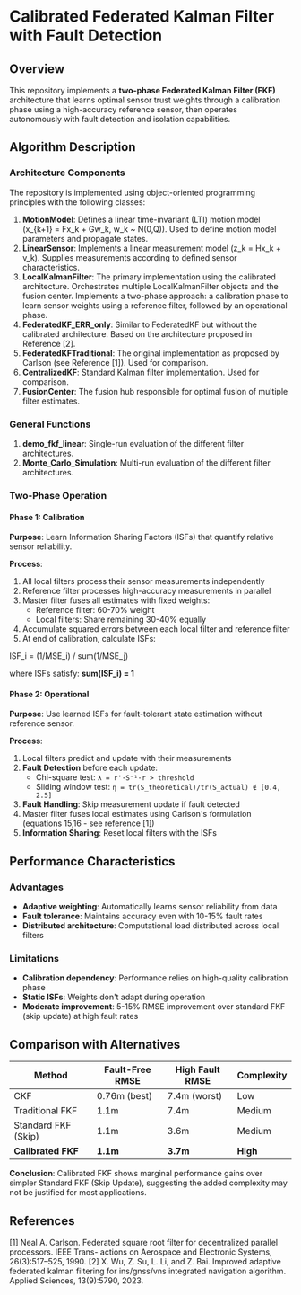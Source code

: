 # Calibrated Federated Kalman Filter with Fault Detection

## Overview

This repository implements a **two-phase Federated Kalman Filter (FKF)** architecture that learns optimal sensor trust weights through a calibration phase using a high-accuracy reference sensor, then operates autonomously with fault detection and isolation capabilities.

## Algorithm Description

### Architecture Components
The repository is implemented using object-oriented programming principles with the following classes:

1. **MotionModel**: Defines a linear time-invariant (LTI) motion model (x_{k+1} = Fx_k + Gw_k, w_k ~ N(0,Q)). Used to define motion model parameters and propagate states.
2. **LinearSensor**: Implements a linear measurement model (z_k = Hx_k + v_k). Supplies measurements according to defined sensor characteristics.
3. **LocalKalmanFilter**: The primary implementation using the calibrated architecture. Orchestrates multiple LocalKalmanFilter objects and the fusion center. Implements a two-phase approach: a calibration phase to learn sensor weights using a reference filter, followed by an operational phase.
5. **FederatedKF_ERR_only**: Similar to FederatedKF but without the calibrated architecture. Based on the architecture proposed in Reference [2].
6. **FederatedKFTraditional**: The original implementation as proposed by Carlson (see Reference [1]). Used for comparison.
7. **CentralizedKF**: Standard Kalman filter implementation. Used for comparison.
8. **FusionCenter**: The fusion hub responsible for optimal fusion of multiple filter estimates.

### General Functions
1. **demo_fkf_linear**: Single-run evaluation of the different filter architectures.
2. **Monte_Carlo_Simulation**: Multi-run evaluation of the different filter architectures.

### Two-Phase Operation

#### Phase 1: Calibration

**Purpose**: Learn Information Sharing Factors (ISFs) that quantify relative sensor reliability.

**Process**:
1. All local filters process their sensor measurements independently
2. Reference filter processes high-accuracy measurements in parallel
3. Master filter fuses all estimates with fixed weights:
   - Reference filter: 60-70% weight
   - Local filters: Share remaining 30-40% equally
4. Accumulate squared errors between each local filter and reference filter
5. At end of calibration, calculate ISFs:

ISF_i = (1/MSE_i) / sum(1/MSE_j)

where ISFs satisfy: **sum(ISF_i) = 1**


#### Phase 2: Operational

**Purpose**: Use learned ISFs for fault-tolerant state estimation without reference sensor.

**Process**:
1. Local filters predict and update with their measurements
2. **Fault Detection** before each update:
   - Chi-square test: `λ = r'·S⁻¹·r > threshold`
   - Sliding window test: `η = tr(S_theoretical)/tr(S_actual) ∉ [0.4, 2.5]`
3. **Fault Handling**: Skip measurement update if fault detected
4. Master filter fuses local estimates using Carlson's formulation (equations 15,16 - see reference [1])
5. **Information Sharing**: Reset local filters with the ISFs


## Performance Characteristics

### Advantages
- **Adaptive weighting**: Automatically learns sensor reliability from data
- **Fault tolerance**: Maintains accuracy even with 10-15% fault rates
- **Distributed architecture**: Computational load distributed across local filters

### Limitations
- **Calibration dependency**: Performance relies on high-quality calibration phase
- **Static ISFs**: Weights don't adapt during operation
- **Moderate improvement**: 5-15% RMSE improvement over standard FKF (skip update) at high fault rates

## Comparison with Alternatives

| Method | Fault-Free RMSE | High Fault RMSE | Complexity |
|--------|-----------------|-----------------|------------|
| CKF | 0.76m (best) | 7.4m (worst) | Low |
| Traditional FKF | 1.1m | 7.4m | Medium |
| Standard FKF (Skip) | 1.1m | 3.6m | Medium |
| **Calibrated FKF** | **1.1m** | **3.7m** | **High** |

**Conclusion**: Calibrated FKF shows marginal performance gains over simpler Standard FKF (Skip Update), suggesting the added complexity may not be justified for most applications.

## References

[1] Neal A. Carlson. Federated square root filter for decentralized parallel processors. IEEE Trans-
actions on Aerospace and Electronic Systems, 26(3):517–525, 1990.
[2] X. Wu, Z. Su, L. Li, and Z. Bai. Improved adaptive federated kalman filtering for ins/gnss/vns
integrated navigation algorithm. Applied Sciences, 13(9):5790, 2023.
